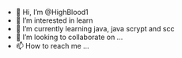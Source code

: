- 👋 Hi, I’m @HighBlood1
- 👀 I’m interested in learn 
- 🌱 I’m currently learning java, java scrypt and scc 
- 💞️ I’m looking to collaborate on ...
- 📫 How to reach me ...

<!---
HighBlood1/HighBlood1 is a ✨ special ✨ repository because its `README.md` (this file) appears on your GitHub profile.
You can click the Preview link to take a look at your changes.
--->
